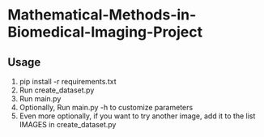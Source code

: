 # Mathematical-Methods-in-Biomedical-Imaging-Project
## Usage
1. pip install -r requirements.txt
2. Run create_dataset.py
3. Run main.py
4. Optionally, Run main.py -h to customize parameters
5. Even more optionally, if you want to try another image, add it to the list IMAGES in create_dataset.py
